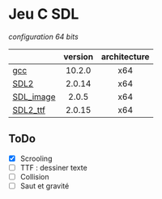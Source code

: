 # Jeu C SDL

*configuration 64 bits*

||version|architecture
-|:-:|:-:
[gcc](http://winlibs.com/)|10.2.0|x64
[SDL2](https://www.libsdl.org/download-2.0.php)|2.0.14|x64
[SDL_image](https://www.libsdl.org/projects/SDL_image/release/SDL2_image-devel-2.0.5-mingw.tar.gz)|2.0.5|x64
[SDL2_ttf](http://www.libsdl.org/projects/SDL_ttf/)|2.0.15|x64

## ToDo
+ [x] Scrooling
+ [ ] TTF : dessiner texte
+ [ ] Collision
+ [ ] Saut et gravité